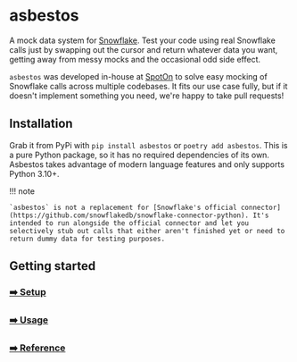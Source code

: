 # asbestos

A mock data system for [Snowflake](https://www.snowflake.com/en/). Test your code using real Snowflake calls just by swapping out the cursor and return whatever data you want, getting away from messy mocks and the occasional odd side effect.

`asbestos` was developed in-house at [SpotOn](https://www.spoton.com/) to solve easy mocking of Snowflake calls across multiple codebases. It fits our use case fully, but if it doesn't implement something you need, we're happy to take pull requests!

## Installation

Grab it from PyPi with `pip install asbestos` or `poetry add asbestos`. This is a pure Python package, so it has no required dependencies of its own. Asbestos takes advantage of modern language features and only supports Python 3.10+.

!!! note

    `asbestos` is not a replacement for [Snowflake's official connector](https://github.com/snowflakedb/snowflake-connector-python). It's intended to run alongside the official connector and let you selectively stub out calls that either aren't finished yet or need to return dummy data for testing purposes.

## Getting started

### [➡️ Setup](setup.md)
### [➡️ Usage](usage.md)
### [➡️ Reference](reference.md)
